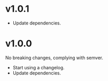 # v1.0.1

- Update dependencies.

# v1.0.0

No breaking changes, complying with semver.

- Start using a changelog.
- Update dependencies.
